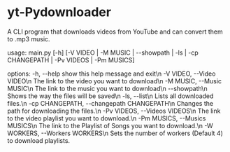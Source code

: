 # yt-Pydownloader
A CLI program that downloads videos from YouTube and can convert them to .mp3 music.


usage: main.py [-h] [-V VIDEO | -M MUSIC | --showpath | -ls | -cp CHANGEPATH | -Pv VIDEOS | -Pm MUSICS]                                                         

options:
  -h, --help            show this help message and exit\n
  -V VIDEO, --Video VIDEO\n
                        The link to the video you want to download\n
  -M MUSIC, --Music MUSIC\n
                        The link to the music you want to download\n
  --showpath\n            Shows the way the files will be saved\n
  -ls, --list\n           Lists all downloaded files.\n
  -cp CHANGEPATH, --changepath CHANGEPATH\n
                        Changes the path for downloading the files.\n
  -Pv VIDEOS, --Videos VIDEOS\n
                        The link to the video playlist you want to download.\n
  -Pm MUSICS, --Musics MUSICS\n
                        The link to the Playlist of Songs you want to download.\n
  -W WORKERS, --Workers WORKERS\n
                        Sets the number of workers (Default 4) to download playlists.